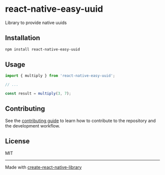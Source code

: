 # react-native-easy-uuid

Library to provide native uuids

## Installation

```sh
npm install react-native-easy-uuid
```

## Usage


```js
import { multiply } from 'react-native-easy-uuid';

// ...

const result = multiply(3, 7);
```


## Contributing

See the [contributing guide](CONTRIBUTING.md) to learn how to contribute to the repository and the development workflow.

## License

MIT

---

Made with [create-react-native-library](https://github.com/callstack/react-native-builder-bob)
